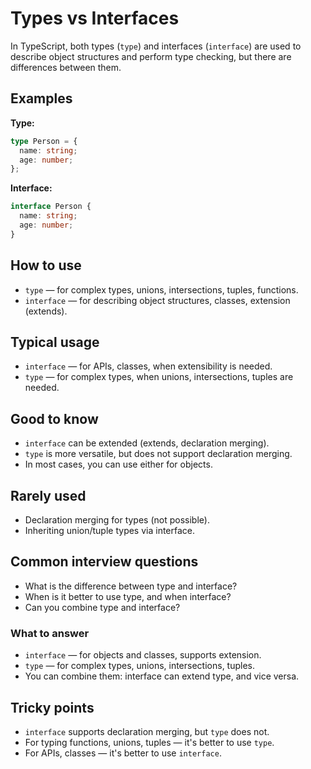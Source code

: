 # Types vs Interfaces

In TypeScript, both types (`type`) and interfaces (`interface`) are used to describe object structures and perform type checking, but there are differences between them.

## Examples

**Type:**

```typescript
type Person = {
  name: string;
  age: number;
};
```

**Interface:**

```typescript
interface Person {
  name: string;
  age: number;
}
```

## How to use

- `type` — for complex types, unions, intersections, tuples, functions.
- `interface` — for describing object structures, classes, extension (extends).

## Typical usage

- `interface` — for APIs, classes, when extensibility is needed.
- `type` — for complex types, when unions, intersections, tuples are needed.

## Good to know

- `interface` can be extended (extends, declaration merging).
- `type` is more versatile, but does not support declaration merging.
- In most cases, you can use either for objects.

## Rarely used

- Declaration merging for types (not possible).
- Inheriting union/tuple types via interface.

## Common interview questions

- What is the difference between type and interface?
- When is it better to use type, and when interface?
- Can you combine type and interface?

### What to answer

- `interface` — for objects and classes, supports extension.
- `type` — for complex types, unions, intersections, tuples.
- You can combine them: interface can extend type, and vice versa.

## Tricky points

- `interface` supports declaration merging, but `type` does not.
- For typing functions, unions, tuples — it's better to use `type`.
- For APIs, classes — it's better to use `interface`.

